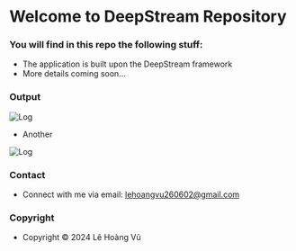 # Welcome to DeepStream Repository

### You will find in this repo the following stuff:

* The application is built upon the DeepStream framework
* More details coming soon...

### Output

![Log](https://github.com/leehoanzu/deepstream-analytics/blob/main/images/log.gif)

* Another

![Log](https://github.com/leehoanzu/deepstream-analytics/blob/main/images/reference.jpg)

### Contact

* Connect with me via email: lehoangvu260602@gmail.com

### Copyright

* Copyright &#169; 2024 Lê Hoàng Vũ
